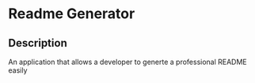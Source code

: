 
# Readme Generator

## Description
An application that allows a developer to generte a professional README easily
    